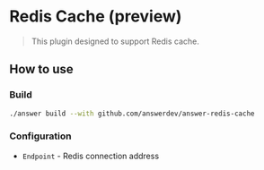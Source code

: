 # Redis Cache (preview)
> This plugin designed to support Redis cache.

## How to use

### Build
```bash
./answer build --with github.com/answerdev/answer-redis-cache
```

### Configuration
- `Endpoint` - Redis connection address
